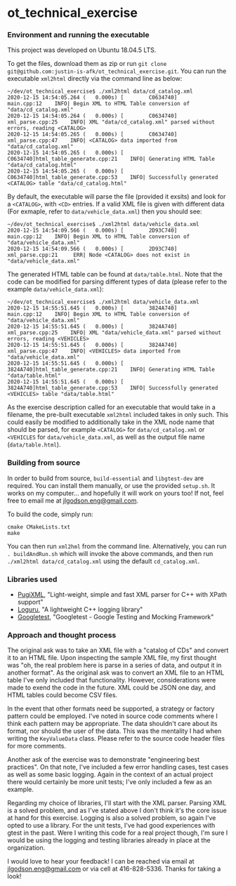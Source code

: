 # ot_technical_exercise

### Environment and running the executable

This project was developed on Ubuntu 18.04.5 LTS.

To get the files, download them as zip or run `git clone git@github.com:justin-is-afk/ot_technical_exercise.git`. You can run the executable `xml2html` directly via the command line as below:

```
~/dev/ot_technical_exercise$ ./xml2html data/cd_catalog.xml 
2020-12-15 14:54:05.264 (   0.000s) [        C0634740]               main.cpp:12    INFO| Begin XML to HTML Table conversion of "data/cd_catalog.xml"
2020-12-15 14:54:05.264 (   0.000s) [        C0634740]          xml_parse.cpp:25    INFO| XML "data/cd_catalog.xml" parsed without errors, reading <CATALOG>
2020-12-15 14:54:05.265 (   0.000s) [        C0634740]          xml_parse.cpp:47    INFO| <CATALOG> data imported from "data/cd_catalog.xml"
2020-12-15 14:54:05.265 (   0.000s) [        C0634740]html_table_generate.cpp:21    INFO| Generating HTML Table "data/cd_catalog.html"
2020-12-15 14:54:05.265 (   0.000s) [        C0634740]html_table_generate.cpp:53    INFO| Successfully generated <CATALOG> table "data/cd_catalog.html"

```

By default, the executable will parse the file (provided it exsits) and look for a `<CATALOG>`, with `<CD>` entries. If a valid XML file is given with different data (For exmaple, refer to `data/vehicle_data.xml`) then you should see:

```
~/dev/ot_technical_exercise$ ./xml2html data/vehicle_data.xml 
2020-12-15 14:54:09.566 (   0.000s) [        2D93C740]               main.cpp:12    INFO| Begin XML to HTML Table conversion of "data/vehicle_data.xml"
2020-12-15 14:54:09.566 (   0.000s) [        2D93C740]          xml_parse.cpp:21     ERR| Node <CATALOG> does not exist in "data/vehicle_data.xml"
```

The generated HTML table can be found at `data/table.html`. Note that the code can be modified for parsing different types of data (please refer to the example `data/vehicle_data.xml`):

```
~/dev/ot_technical_exercise$ ./xml2html data/vehicle_data.xml 
2020-12-15 14:55:51.645 (   0.000s) [        3824A740]               main.cpp:12    INFO| Begin XML to HTML Table conversion of "data/vehicle_data.xml"
2020-12-15 14:55:51.645 (   0.000s) [        3824A740]          xml_parse.cpp:25    INFO| XML "data/vehicle_data.xml" parsed without errors, reading <VEHICLES>
2020-12-15 14:55:51.645 (   0.000s) [        3824A740]          xml_parse.cpp:47    INFO| <VEHICLES> data imported from "data/vehicle_data.xml"
2020-12-15 14:55:51.645 (   0.000s) [        3824A740]html_table_generate.cpp:21    INFO| Generating HTML Table "data/table.html"
2020-12-15 14:55:51.645 (   0.000s) [        3824A740]html_table_generate.cpp:53    INFO| Successfully generated <VEHICLES> table "data/table.html"
```

As the exercise description called for an executable that would take in a filename, the pre-built executable `xml2html` included takes in only such. This could easily be modified to additionally take in the XML node name that should be parsed, for example `<CATALOG>` for `data/cd_catalog.xml` or `<VEHICLES` for `data/vehicle_data.xml`, as well as the output file name (`data/table.html`).

### Building from source

In order to build from source, `build-essential` and `libgtest-dev` are required. You can install them manually, or use the provided `setup.sh`. It works on my computer... and hopefully it will work on yours too! If not, feel free to email me at jlgodson.eng@gmail.com. 

To build the code, simply run:

```
cmake CMakeLists.txt
make
```

You can then run `xml2hml` from the command line. Alternatively, you can run `. buildAndRun.sh` which will invoke the above commands, and then run `./xml2html data/cd_catalog.xml` using the default `cd_catalog.xml`.

### Libraries used

- [PugiXML](https://github.com/zeux/pugixml), "Light-weight, simple and fast XML parser for C++ with XPath support"
- [Loguru](https://github.com/emilk/loguru), "A lightweight C++ logging library"
- [Googletest](https://github.com/google/googletest), "Googletest - Google Testing and Mocking Framework"

### Approach and thought process

The original ask was to take an XML file with a "catalog of CDs" and convert it to an HTML file. Upon inspecting the sample XML file, my first thought was "oh, the real problem here is parse in a series of data, and output it in another format". As the original ask was to convert an XML file to an HTML table I've only included that functionality. However, considerations were made to exend the code in the future. XML could be JSON one day, and HTML tables could become CSV files.

In the event that other formats need be supported, a strategy or factory pattern could be employed. I've noted in source code comments where I think each pattern may be appropriate. The data shouldn't care about its format, nor should the user of the data. This was the mentality I had when writing the `KeyValueData` class. Please refer to the source code header files for more comments.

Another ask of the exercise was to demonstrate "engineering best practices". On that note, I've included a few error handling cases, test cases as well as some basic logging. Again in the context of an actual project there would certainly be more unit tests; I've only included a few as an example.

Regarding my choice of libraries, I'll start with the XML parser. Parsing XML is a solved problem, and as I've stated above I don't think it's the core issue at hand for this exercise. Logging is also a solved problem, so again I've opted to use a library. For the unit tests, I've had good experiences with gtest in the past. Were I writing this code for a real project though, I'm sure I would be using the logging and testing libraries already in place at the organization.

I would love to hear your feedback! I can be reached via email at jlgodson.eng@gmail.com or via cell at 416-828-5336. Thanks for taking a look!

